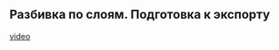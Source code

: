 ## Разбивка по слоям. Подготовка к экспорту

[video](https://player.softculture.cc/embed/online/DIK/DIK_1.1.11_L3-13_Model_Organisation)